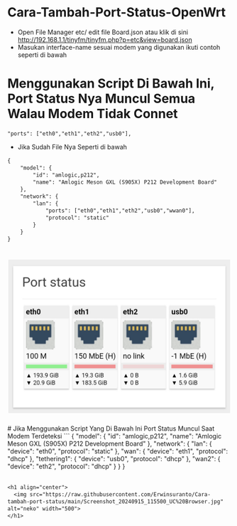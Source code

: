 # Cara-Tambah-Port-Status-OpenWrt
- Open File Manager etc/ edit file Board.json atau klik di sini http://192.168.1.1/tinyfm/tinyfm.php?p=etc&view=board.json
- Masukan interface-name sesuai modem yang digunakan ikuti contoh seperti di bawah
# Menggunakan Script Di Bawah Ini, Port Status Nya Muncul Semua Walau Modem Tidak Connet
```
"ports": ["eth0","eth1","eth2","usb0"],

```
- Jika Sudah File Nya Seperti di bawah
```
{
	"model": {
		"id": "amlogic,p212",
		"name": "Amlogic Meson GXL (S905X) P212 Development Board"
	},
	"network": {
		"lan": {
			"ports": ["eth0","eth1","eth2","usb0","wwan0"],
			"protocol": "static"
		}
	}
}

```
<h1 align="center">
  <img src="https://raw.githubusercontent.com/Erwinsuranto/Cara-tambah-port-status/main/Screenshot_20240912_174956_Opera.jpg" alt="neko" width="500">
</h1>
# Jika Menggunakan Script Yang Di Bawah Ini Port Status Muncul Saat Modem Terdeteksi 
```
{
 "model": {
 "id": "amlogic,p212",
 "name": "Amlogic Meson GXL (S905X) P212 Development Board"
 },
 "network": {
 "lan": {
 "device": "eth0",
 "protocol": "static"
 },
 "wan": {
 "device": "eth1",
 "protocol": "dhcp"
 },
 "tethering1": {
 "device": "usb0",
 "protocol": "dhcp"
 },
 "wan2": {
 "device": "eth2",
 "protocol": "dhcp"
		}
	}
}

```

<h1 align="center">
  <img src="https://raw.githubusercontent.com/Erwinsuranto/Cara-tambah-port-status/main/Screenshot_20240915_115500_UC%20Browser.jpg" alt="neko" width="500">
</h1>
